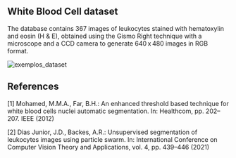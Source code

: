 ## White Blood Cell dataset

The database contains 367 images of leukocytes stained with hematoxylin and eosin (H & E), obtained using the Gismo Right technique with a microscope and a CCD camera to generate 640 x 480 images in RGB format.

![exemplos_dataset](https://github.com/arbackes/White-Blood-Cell-dataset/assets/54945366/f8e64d78-faad-4f84-906e-5ef5f88432dc)


## References
[1] Mohamed, M.M.A., Far, B.H.: An enhanced threshold based technique for white blood cells nuclei automatic segmentation. In: Healthcom, pp. 202–207. IEEE (2012)

[2] Dias Junior, J.D., Backes, A.R.: Unsupervised segmentation of leukocytes images using particle swarm. In: International Conference on Computer Vision Theory and Applications, vol. 4, pp. 439–446 (2021)
